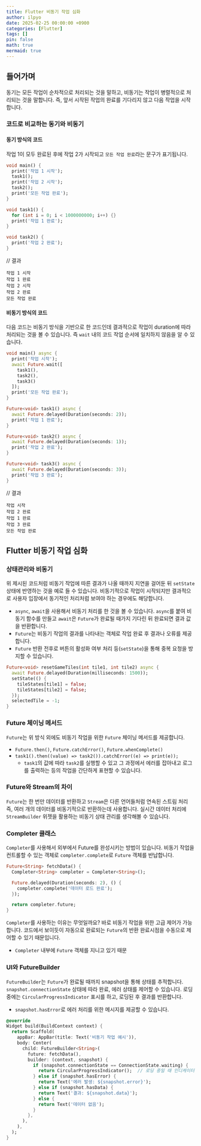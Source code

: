 ```yaml
---
title: Flutter 비동기 작업 심화
author: ilpyo
date: 2025-02-25 00:00:00 +0900
categories: [Flutter]
tags: []
pin: false
math: true
mermaid: true
---
```


## 들어가며
동기는 모든 작업이 순차적으로 처리되는 것을 말하고, 비동기는 작업이 병렬적으로 처리되는 것을 말합니다. 즉, 앞서 시작된 작업의 완료를 기다리지 않고 다음 작업을 시작합니다.

### 코드로 비교하는 동기와 비동기
#### 동기 방식의 코드
작업 1이 모두 완료된 후에 작업 2가 시작되고 `모든 작업 완료`라는 문구가 표기됩니다.
```dart
void main() {
  print('작업 1 시작');
  task1();
  print('작업 2 시작');
  task2();
  print('모든 작업 완료');
}

void task1() {
  for (int i = 0; i < 1000000000; i++) {}
  print('작업 1 완료');
}

void task2() {
  print('작업 2 완료');
}
```
// 결과
```
작업 1 시작
작업 1 완료
작업 2 시작
작업 2 완료
모든 작업 완료
```

#### 비동기 방식의 코드
다음 코드는 비동기 방식을 기반으로 한 코드인데 결과적으로 작업이 duration에 따라 처리되는 것을 볼 수 있습니다. 즉 `wait` 내의 코드 작업 순서에 일치하지 않음을 알 수 있습니다. 

```dart
void main() async {
  print('작업 시작');
  await Future.wait([
    task1(),
    task2(),
    task3()
  ]);
  print('모든 작업 완료');
}

Future<void> task1() async {
  await Future.delayed(Duration(seconds: 2));
  print('작업 1 완료');
}

Future<void> task2() async {
  await Future.delayed(Duration(seconds: 1));
  print('작업 2 완료');
}

Future<void> task3() async {
  await Future.delayed(Duration(seconds: 3));
  print('작업 3 완료');
}
```

// 결과
```
작업 시작
작업 2 완료
작업 1 완료
작업 3 완료
모든 작업 완료
```

## Flutter 비동기 작업 심화
### 상태관리와 비동기
위 제시된 코드처럼 비동기 작업에 따른 결과가 나올 때까지 지연을 걸어둔 뒤 `setState` 상태에 반영하는 것을 예로 들 수 있습니다. 비동기적으로 작업이 시작되지만 결과적으로 사용자 입장에서 동기적인 처리처럼 보여야 하는 경우에도 해당합니다.
- `async`, `await`을 사용해서 비동기 처리를 한 것을 볼 수 있습니다. `async`를 붙여 비동기 함수를 만들고 `await`은 `Future`가 완료될 때가지 기다린 뒤 완료되면 결과 값을 반환합니다.
- `Future`는 비동기 작업의 결과를 나타내는 객체로 작업 완료 후 결과나 오류를 제공합니다.
- `Future` 반환 전후로 버튼의 활성화 여부 처리 등(`setState`)을 통해 중복 요청을 방지할 수 있습니다.

```dart
Future<void> resetGameTiles(int tile1, int tile2) async {
  await Future.delayed(Duration(milliseconds: 1500));
  setState(() {
    tileStates[tile1] = false;
    tileStates[tile2] = false;
  });
  selectedTile = -1;
}
```

### Future 체이닝 메서드
`Future`는 위 방식 외에도 비동기 작업을 위한 `Future` 체이닝 메서드를 제공합니다.
- `Future.then()`, `Future.catchError()`, `Future.whenComplete()` 
- `task1().then((value) => task2()).catchError((e) => print(e));`
  - `task1`의 값에 따라 `task2`를 실행할 수 있고 그 과정에서 에러를 잡아내고 로그를 출력하는 등의 작업을 간단하게 표현할 수 있습니다.

### Future와 Stream의 차이
`Future`는 한 번만 데이터를 반환하고 `Stream`은 다른 언어들처럼 연속된 스트림 처리 즉, 여러 개의 데이터를 비동기적으로 반환하는데 사용합니다. 실시간 데이터 처리에 `StreamBuilder` 위젯을 활용하는 비동기 상태 관리를 생각해볼 수 있습니다.

### Completer 클래스
`Completer`를 사용해서 외부에서 Future를 완성시키는 방법이 있습니다. 비동기 작업을 컨트롤할 수 있는 객체로 `completer.complete`로 `Future` 객체를 반납합니다.
```dart
Future<String> fetchData() {
  Completer<String> completer = Completer<String>();

  Future.delayed(Duration(seconds: 2), () {
    completer.complete('데이터 로드 완료');
  });

  return completer.future;
}
```

`Completer`를 사용하는 이유는 무엇일까요? 바로 비동기 작업을 위한 고급 제어가 가능합니다. 코드에서 보이듯이 자동으로 완료되는 `Future`의 반환 완료시점을 수동으로 제어할 수 있기 때문입니다. 
- `Completer` 내부에 `Future` 객체를 지니고 있기 때문

### UI와 FutureBuilder
`FutureBuilder`는 `Future`가 완료될 때까지 snapshot을 통해 상태를 추적합니다. `snapshot.connectionState` 상태에 따라 완료, 에러 상태를 제어할 수 있습니다. 로딩 중에는 `CircularProgressIndicator` 표시를 하고, 로딩된 후 결과를 반환합니다.
- `snapshot.hasError`로 에러 처리를 위한 메시지를 제공할 수 있습니다.

```dart
@override
Widget build(BuildContext context) {
  return Scaffold(
    appBar: AppBar(title: Text('비동기 작업 예시')),
    body: Center(
      child: FutureBuilder<String>(
        future: fetchData(),
        builder: (context, snapshot) {
          if (snapshot.connectionState == ConnectionState.waiting) {
            return CircularProgressIndicator();  // 로딩 중일 때 인디케이터
          } else if (snapshot.hasError) {
            return Text('에러 발생: ${snapshot.error}');
          } else if (snapshot.hasData) {
            return Text('결과: ${snapshot.data}');
          } else {
            return Text('데이터 없음');
          }
        },
      ),
    ),
  );
}
```
